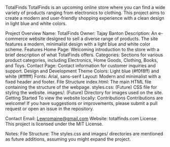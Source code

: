 TotalFinds
TotalFinds is an upcoming online store where you can find a wide variety of products ranging from electronics to clothing. This project aims to create a modern and user-friendly shopping experience with a clean design in light blue and white colors.

Project Overview
Name: TotalFinds
Owner: Tajay Banton
Description: An e-commerce website designed to sell a diverse range of products. The site features a modern, minimalist design with a light blue and white color scheme.
Features
Home Page: Welcoming introduction to the store with a brief description of what TotalFinds offers.
Categories: Sections for various product categories, including Electronics, Home Goods, Clothing, Books, and Toys.
Contact Page: Contact information for customer inquiries and support.
Design and Development
Theme Colors: Light blue (#f0f8ff) and white (#ffffff)
Fonts: Arial, sans-serif
Layout: Modern and minimalist with a fixed header and footer.
File Structure
index.html: The main HTML file containing the structure of the webpage.
styles.css: (Future) CSS file for styling the website.
images/: (Future) Directory for images used on the site.
Getting Started
To view the website locally:
Contributions
Contributions are welcome! If you have suggestions or improvements, please submit a pull request or open an issue in the repository.

Contact
Email: Lewromaine@gmail.com
Website: totalfinds.com
License
This project is licensed under the MIT License.

Notes:
File Structure: The styles.css and images/ directories are mentioned as future additions, assuming you might expand the project.
